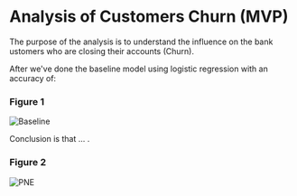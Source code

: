 # Analysis of Customers Churn (MVP)
The purpose of the analysis is to understand the influence on the bank ustomers who are closing their accounts (Churn).

After we've done the baseline model using logistic regression with an accuracy of:
### Figure 1
![Baseline]() 


Conclusion is that ... .

### Figure 2
![PNE]()
